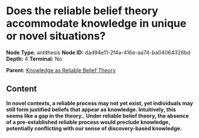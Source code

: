 # Does the reliable belief theory accommodate knowledge in unique or novel situations?

**Node Type:** antithesis
**Node ID:** dad94e11-2f4a-416e-aa74-ba04064326bd
**Depth:** 4
**Terminal:** No

**Parent:** [Knowledge as Reliable Belief Theory](knowledge-as-reliable-belief-theory-synthesis-0ce3523e-2d9b-49ae-a456-12121a68d7c6.md)

## Content

**In novel contexts, a reliable process may not yet exist, yet individuals may still form justified beliefs that appear as knowledge. Intuitively, this seems like a gap in the theory.**, **Under reliable belief theory, the absence of a pre-established reliable process would preclude knowledge, potentially conflicting with our sense of discovery-based knowledge.**
